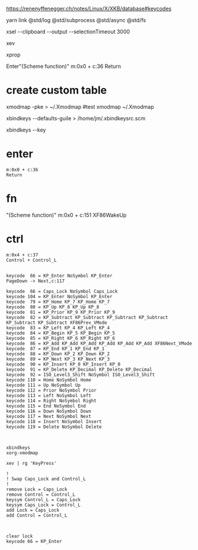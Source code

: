 
https://renenyffenegger.ch/notes/Linux/X/XKB/database#keycodes


yarn link @std/log @std/subprocess @std/async @std/fs



xsel --clipboard --output --selectionTimeout 3000



xev

xprop


Enter"(Scheme function)"
m:0x0 + c:36
Return




# create custom table
xmodmap -pke > ~/.Xmodmap
#test
xmodmap ~/.Xmodmap

xbindkeys --defaults-guile > /home/jm/.xbindkeysrc.scm


xbindkeys --key


# enter
    m:0x0 + c:36
    Return


# fn
"(Scheme function)"
    m:0x0 + c:151
    XF86WakeUp

# ctrl
    m:0x4 + c:37
    Control + Control_L


```

keycode  66 = KP_Enter NoSymbol KP_Enter
PageDown -> Next,c:117

keycode  66 = Caps_Lock NoSymbol Caps_Lock
keycode 104 = KP_Enter NoSymbol KP_Enter
keycode  79 = KP_Home KP_7 KP_Home KP_7
keycode  80 = KP_Up KP_8 KP_Up KP_8
keycode  81 = KP_Prior KP_9 KP_Prior KP_9
keycode  82 = KP_Subtract KP_Subtract KP_Subtract KP_Subtract KP_Subtract KP_Subtract XF86Prev_VMode
keycode  83 = KP_Left KP_4 KP_Left KP_4
keycode  84 = KP_Begin KP_5 KP_Begin KP_5
keycode  85 = KP_Right KP_6 KP_Right KP_6
keycode  86 = KP_Add KP_Add KP_Add KP_Add KP_Add KP_Add XF86Next_VMode
keycode  87 = KP_End KP_1 KP_End KP_1
keycode  88 = KP_Down KP_2 KP_Down KP_2
keycode  89 = KP_Next KP_3 KP_Next KP_3
keycode  90 = KP_Insert KP_0 KP_Insert KP_0
keycode  91 = KP_Delete KP_Decimal KP_Delete KP_Decimal
keycode  92 = ISO_Level3_Shift NoSymbol ISO_Level3_Shift
keycode 110 = Home NoSymbol Home
keycode 111 = Up NoSymbol Up
keycode 112 = Prior NoSymbol Prior
keycode 113 = Left NoSymbol Left
keycode 114 = Right NoSymbol Right
keycode 115 = End NoSymbol End
keycode 116 = Down NoSymbol Down
keycode 117 = Next NoSymbol Next
keycode 118 = Insert NoSymbol Insert
keycode 119 = Delete NoSymbol Delete



xbindkeys
xorg-xmodmap

xev | rg 'KeyPress'

!
! Swap Caps_Lock and Control_L
!
remove Lock = Caps_Lock
remove Control = Control_L
keysym Control_L = Caps_Lock
keysym Caps_Lock = Control_L
add Lock = Caps_Lock
add Control = Control_L



clear lock
keycode 66 = KP_Enter
